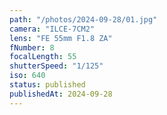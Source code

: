 ```yaml
---
path: "/photos/2024-09-28/01.jpg"
camera: "ILCE-7CM2"
lens: "FE 55mm F1.8 ZA"
fNumber: 8
focalLength: 55
shutterSpeed: "1/125"
iso: 640
status: published
publishedAt: 2024-09-28
---
```

